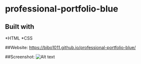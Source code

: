 # professional-portfolio-blue

## Built with 
*HTML
*CSS

##Website:  https://bibo1011.github.io/professional-portfolio-blue/

##Screenshot:
![Alt text](/assets/images/screenshot-chal2/)

